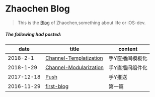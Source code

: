 # Zhaochen Blog

>This is the [Blog](https://dawnotdown.github.io/) of Zhaochen,something about life or iOS-dev.

##### The following had posted:  

date | title | content
---- | --- | --- 
2018-2-1 | [Channel-Templatization](https://dawnotdown.github.io/2018/02/01/Channel-Templatization/)  | 手Y直播间模板化
2018-1-29 | [Channel-Modularization](https://dawnotdown.github.io/2018/01/29/Channel-Modularization/)  | 手Y直播间组件化
2017-12-18 | [Push](https://dawnotdown.github.io/2017/12/18/Push/) | 手Y推送
2016-11-29 |  [first-blog](https://dawnotdown.github.io/2016/11/29/first-blog/) | 第一篇